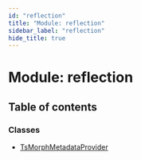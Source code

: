 ```yaml
---
id: "reflection"
title: "Module: reflection"
sidebar_label: "reflection"
hide_title: true
---
```


# Module: reflection

## Table of contents

### Classes

- [TsMorphMetadataProvider](../classes/reflection.tsmorphmetadataprovider.md)
